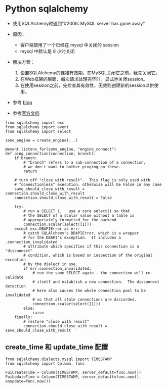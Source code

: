 # Python sqlalchemy

- 使用SQLAlchemy时遇到"#2006: MySQL server has gone away"
- 原因：
    - 客户端使用了一个已经在 mysql 中关闭的 session
    - mysql 中默认是 8 小时关闭
- 解决方案：
    1. 设置SQLAlchemy的连接有效期，在MySQL关闭它之前，我先关闭它。
    2. 在Web框架的层面，每次请求处理完毕时，显式地关闭session。
    3. 在使用session之前，先检查其有效性，无效则创建新的session以供使用。

- 参考 [blog](http://www.wangjunbo.com/?p=34)
- 参考[官方文档](http://docs.sqlalchemy.org/en/latest/core/pooling.html#disconnect-handling-pessimistic)

```
from sqlalchemy import exc
from sqlalchemy import event
from sqlalchemy import select

some_engine = create_engine(...)

@event.listens_for(some_engine, "engine_connect")
def ping_connection(connection, branch):
    if branch:
        # "branch" refers to a sub-connection of a connection,
        # we don't want to bother pinging on these.
        return

    # turn off "close with result".  This flag is only used with
    # "connectionless" execution, otherwise will be False in any case
    save_should_close_with_result = connection.should_close_with_result
    connection.should_close_with_result = False

    try:
        # run a SELECT 1.   use a core select() so that
        # the SELECT of a scalar value without a table is
        # appropriately formatted for the backend
        connection.scalar(select([1]))
    except exc.DBAPIError as err:
        # catch SQLAlchemy's DBAPIError, which is a wrapper
        # for the DBAPI's exception.  It includes a .connection_invalidated
        # attribute which specifies if this connection is a "disconnect"
        # condition, which is based on inspection of the original exception
        # by the dialect in use.
        if err.connection_invalidated:
            # run the same SELECT again - the connection will re-validate
            # itself and establish a new connection.  The disconnect detection
            # here also causes the whole connection pool to be invalidated
            # so that all stale connections are discarded.
            connection.scalar(select([1]))
        else:
            raise
    finally:
        # restore "close with result"
        connection.should_close_with_result = save_should_close_with_result
```



## create_time 和 update_time 配置

```
from sqlalchemy.dialects.mysql import TIMESTAMP
from sqlalchemy import Column, func

FuiCreateTime = Column(TIMESTAMP, server_default=func.now())
FuiUpdateTime = Column(TIMESTAMP, server_default=func.now(), onupdate=func.now())
```
